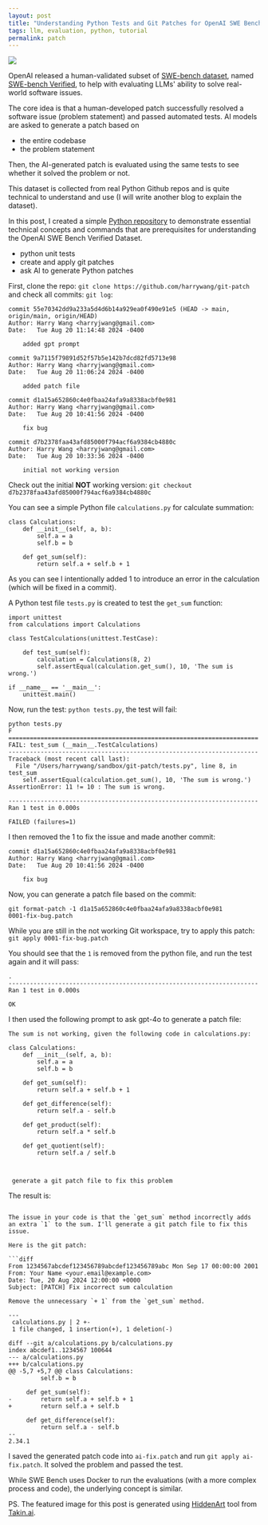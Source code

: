 ```yaml
---
layout: post
title: "Understanding Python Tests and Git Patches for OpenAI SWE Bench Verified Dataset"
tags: llm, evaluation, python, tutorial
permalink: patch
---
```


<img class="mx-auto" src="https://github.com/user-attachments/assets/04fd8fdc-ef3f-495f-a10c-a8cda46936a1">

OpenAI released a human-validated subset of [SWE-bench dataset](https://www.swebench.com/), named [SWE-bench Verified](https://openai.com/index/introducing-swe-bench-verified/), to help with evaluating LLMs' ability to solve real-world software issues.  

The core idea is that a human-developed patch successfully resolved a software issue (problem statement) and passed automated tests. AI models are asked to generate a patch based on 

- the entire codebase
- the problem statement

Then, the AI-generated patch is evaluated using the same tests to see whether it solved the problem or not.

This dataset is collected from real Python Github repos and is quite technical to understand and use (I will write another blog to explain the dataset).

In this post, I created a simple [Python repository](https://github.com/harrywang/git-patch) to demonstrate essential technical concepts and commands that are prerequisites for understanding the OpenAI SWE Bench Verified Dataset.

- python unit tests
- create and apply git patches
- ask AI to generate Python patches

First, clone the repo: `git clone https://github.com/harrywang/git-patch` and check all commits: `git log`:

```
commit 55e70342dd9a233a5d4d6b14a929ea0f490e91e5 (HEAD -> main, origin/main, origin/HEAD)
Author: Harry Wang <harryjwang@gmail.com>
Date:   Tue Aug 20 11:14:48 2024 -0400

    added gpt prompt

commit 9a7115f79891d52f57b5e142b7dcd82fd5713e98
Author: Harry Wang <harryjwang@gmail.com>
Date:   Tue Aug 20 11:06:24 2024 -0400

    added patch file

commit d1a15a652860c4e0fbaa24afa9a8338acbf0e981
Author: Harry Wang <harryjwang@gmail.com>
Date:   Tue Aug 20 10:41:56 2024 -0400

    fix bug

commit d7b2378faa43afd85000f794acf6a9384cb4880c
Author: Harry Wang <harryjwang@gmail.com>
Date:   Tue Aug 20 10:33:36 2024 -0400

    initial not working version
```

Check out the initial **NOT** working version: `git checkout d7b2378faa43afd85000f794acf6a9384cb4880c`

You can see a simple Python file `calculations.py` for calculate summation:

```
class Calculations:
    def __init__(self, a, b):
        self.a = a
        self.b = b

    def get_sum(self):
        return self.a + self.b + 1
```

As you can see I intentionally added 1 to introduce an error in the calculation (which will be fixed in a commit).

A Python test file `tests.py` is created to test the `get_sum` function:

```
import unittest
from calculations import Calculations

class TestCalculations(unittest.TestCase):

    def test_sum(self):
        calculation = Calculations(8, 2)
        self.assertEqual(calculation.get_sum(), 10, 'The sum is wrong.')

if __name__ == '__main__':
    unittest.main()
```

Now, run the test: `python tests.py`, the test will fail:

```
python tests.py
F
======================================================================
FAIL: test_sum (__main__.TestCalculations)
----------------------------------------------------------------------
Traceback (most recent call last):
  File "/Users/harrywang/sandbox/git-patch/tests.py", line 8, in test_sum
    self.assertEqual(calculation.get_sum(), 10, 'The sum is wrong.')
AssertionError: 11 != 10 : The sum is wrong.

----------------------------------------------------------------------
Ran 1 test in 0.000s

FAILED (failures=1)
```

I then removed the 1 to fix the issue and made another commit: 

```
commit d1a15a652860c4e0fbaa24afa9a8338acbf0e981
Author: Harry Wang <harryjwang@gmail.com>
Date:   Tue Aug 20 10:41:56 2024 -0400

    fix bug
```

Now, you can generate a patch file based on the commit: 

```
git format-patch -1 d1a15a652860c4e0fbaa24afa9a8338acbf0e981
0001-fix-bug.patch
```

While you are still in the not working Git workspace, try to apply this patch: `git apply 0001-fix-bug.patch`

You should see that the `1` is removed from the python file, and run the test again and it will pass:

```
.
----------------------------------------------------------------------
Ran 1 test in 0.000s

OK
```

I then used the following prompt to ask gpt-4o to generate a patch file:

```
The sum is not working, given the following code in calculations.py:

class Calculations:
    def __init__(self, a, b):
        self.a = a
        self.b = b

    def get_sum(self):
        return self.a + self.b + 1

    def get_difference(self):
        return self.a - self.b

    def get_product(self):
        return self.a * self.b

    def get_quotient(self):
        return self.a / self.b



 generate a git patch file to fix this problem
```

The result is:

```

The issue in your code is that the `get_sum` method incorrectly adds an extra `1` to the sum. I'll generate a git patch file to fix this issue.

Here is the git patch:

```diff
From 1234567abcdef123456789abcdef123456789abc Mon Sep 17 00:00:00 2001
From: Your Name <your.email@example.com>
Date: Tue, 20 Aug 2024 12:00:00 +0000
Subject: [PATCH] Fix incorrect sum calculation

Remove the unnecessary `+ 1` from the `get_sum` method.

---
 calculations.py | 2 +-
 1 file changed, 1 insertion(+), 1 deletion(-)

diff --git a/calculations.py b/calculations.py
index abcdef1..1234567 100644
--- a/calculations.py
+++ b/calculations.py
@@ -5,7 +5,7 @@ class Calculations:
         self.b = b
 
     def get_sum(self):
-        return self.a + self.b + 1
+        return self.a + self.b
 
     def get_difference(self):
         return self.a - self.b
-- 
2.34.1
```

I saved the generated patch code into `ai-fix.patch` and run `git apply ai-fix.patch`. It solved the problem and passed the test.

While SWE Bench uses Docker to run the evaluations (with a more complex process and code), the underlying concept is similar.

PS. The featured image for this post is generated using [HiddenArt](https://app.takin.ai/tools/hiddenart) tool from [Takin.ai](https://takin.ai/).
